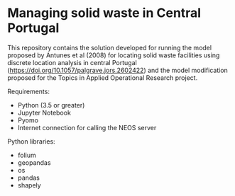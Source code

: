 # Managing solid waste in Central Portugal

This repository contains the solution developed for running the model proposed by Antunes et al (2008) for locating solid waste facilities using discrete location analysis in central Portugal (https://doi.org/10.1057/palgrave.jors.2602422) and the model modification proposed for the Topics in Applied Operational Research project.

Requirements:
- Python (3.5 or greater)
- Jupyter Notebook
- Pyomo
- Internet connection for calling the NEOS server

Python libraries:
- folium
- geopandas
- os
- pandas
- shapely
